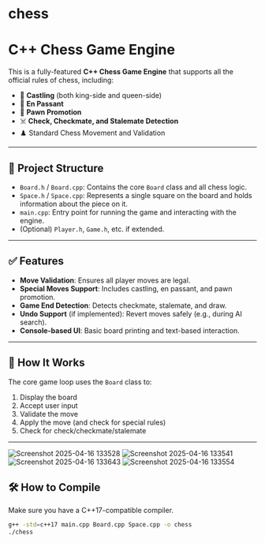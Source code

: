 # chess

# C++ Chess Game Engine

This is a fully-featured **C++ Chess Game Engine** that supports all the official rules of chess, including:

- 🏰 **Castling** (both king-side and queen-side)
- 🐾 **En Passant**
- 👑 **Pawn Promotion**
- ☠️ **Check, Checkmate, and Stalemate Detection**
- ♟️ Standard Chess Movement and Validation

---

## 📁 Project Structure

- `Board.h` / `Board.cpp`: Contains the core `Board` class and all chess logic.
- `Space.h` / `Space.cpp`: Represents a single square on the board and holds information about the piece on it.
- `main.cpp`: Entry point for running the game and interacting with the engine.
- (Optional) `Player.h`, `Game.h`, etc. if extended.

---

## ✅ Features

- **Move Validation**: Ensures all player moves are legal.
- **Special Moves Support**: Includes castling, en passant, and pawn promotion.
- **Game End Detection**: Detects checkmate, stalemate, and draw.
- **Undo Support** (if implemented): Revert moves safely (e.g., during AI search).
- **Console-based UI**: Basic board printing and text-based interaction.

---

## 🧠 How It Works

The core game loop uses the `Board` class to:

1. Display the board
2. Accept user input
3. Validate the move
4. Apply the move (and check for special rules)
5. Check for check/checkmate/stalemate

---
![Screenshot 2025-04-16 133528](https://github.com/user-attachments/assets/1903e52b-59d7-4433-b17e-639462da5ae0)
![Screenshot 2025-04-16 133541](https://github.com/user-attachments/assets/f72680b0-8124-474f-802e-6b2a1f056197)
![Screenshot 2025-04-16 133643](https://github.com/user-attachments/assets/24961e9e-6049-4d16-b902-82ef079f80a8)
![Screenshot 2025-04-16 133554](https://github.com/user-attachments/assets/0572f283-6d71-4147-9b43-4f488d4e359c)

## 🛠️ How to Compile

Make sure you have a C++17-compatible compiler.

```bash
g++ -std=c++17 main.cpp Board.cpp Space.cpp -o chess
./chess
 

